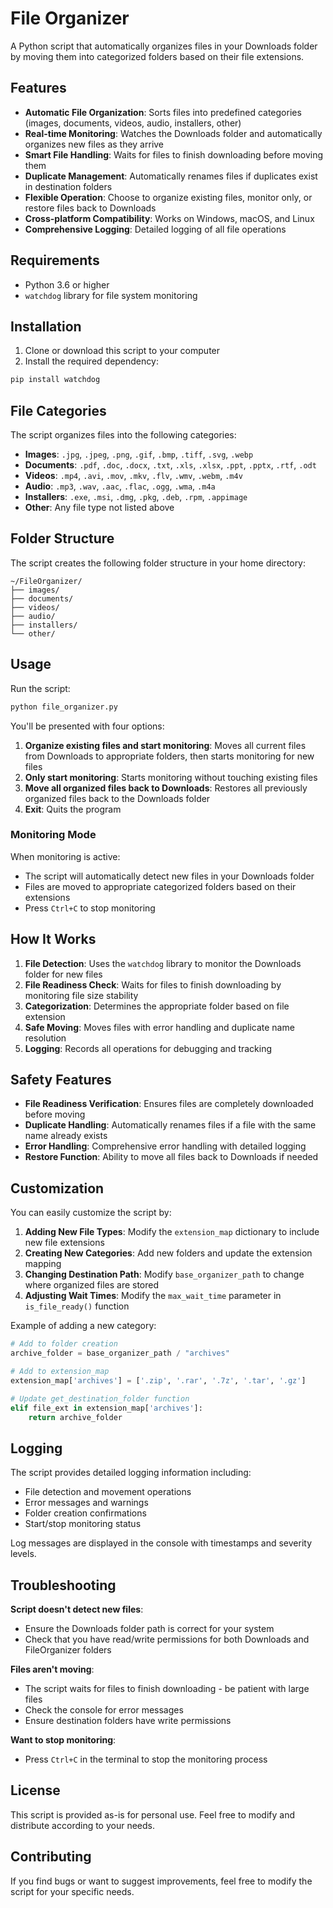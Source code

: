 # File Organizer

A Python script that automatically organizes files in your Downloads folder by moving them into categorized folders based on their file extensions.

## Features

- **Automatic File Organization**: Sorts files into predefined categories (images, documents, videos, audio, installers, other)
- **Real-time Monitoring**: Watches the Downloads folder and automatically organizes new files as they arrive
- **Smart File Handling**: Waits for files to finish downloading before moving them
- **Duplicate Management**: Automatically renames files if duplicates exist in destination folders
- **Flexible Operation**: Choose to organize existing files, monitor only, or restore files back to Downloads
- **Cross-platform Compatibility**: Works on Windows, macOS, and Linux
- **Comprehensive Logging**: Detailed logging of all file operations

## Requirements

- Python 3.6 or higher
- `watchdog` library for file system monitoring

## Installation

1. Clone or download this script to your computer
2. Install the required dependency:
```bash
pip install watchdog
```

## File Categories

The script organizes files into the following categories:

- **Images**: `.jpg`, `.jpeg`, `.png`, `.gif`, `.bmp`, `.tiff`, `.svg`, `.webp`
- **Documents**: `.pdf`, `.doc`, `.docx`, `.txt`, `.xls`, `.xlsx`, `.ppt`, `.pptx`, `.rtf`, `.odt`
- **Videos**: `.mp4`, `.avi`, `.mov`, `.mkv`, `.flv`, `.wmv`, `.webm`, `.m4v`
- **Audio**: `.mp3`, `.wav`, `.aac`, `.flac`, `.ogg`, `.wma`, `.m4a`
- **Installers**: `.exe`, `.msi`, `.dmg`, `.pkg`, `.deb`, `.rpm`, `.appimage`
- **Other**: Any file type not listed above

## Folder Structure

The script creates the following folder structure in your home directory:

```
~/FileOrganizer/
├── images/
├── documents/
├── videos/
├── audio/
├── installers/
└── other/
```

## Usage

Run the script:
```bash
python file_organizer.py
```

You'll be presented with four options:

1. **Organize existing files and start monitoring**: Moves all current files from Downloads to appropriate folders, then starts monitoring for new files
2. **Only start monitoring**: Starts monitoring without touching existing files
3. **Move all organized files back to Downloads**: Restores all previously organized files back to the Downloads folder
4. **Exit**: Quits the program

### Monitoring Mode

When monitoring is active:
- The script will automatically detect new files in your Downloads folder
- Files are moved to appropriate categorized folders based on their extensions
- Press `Ctrl+C` to stop monitoring

## How It Works

1. **File Detection**: Uses the `watchdog` library to monitor the Downloads folder for new files
2. **File Readiness Check**: Waits for files to finish downloading by monitoring file size stability
3. **Categorization**: Determines the appropriate folder based on file extension
4. **Safe Moving**: Moves files with error handling and duplicate name resolution
5. **Logging**: Records all operations for debugging and tracking

## Safety Features

- **File Readiness Verification**: Ensures files are completely downloaded before moving
- **Duplicate Handling**: Automatically renames files if a file with the same name already exists
- **Error Handling**: Comprehensive error handling with detailed logging
- **Restore Function**: Ability to move all files back to Downloads if needed

## Customization

You can easily customize the script by:

1. **Adding New File Types**: Modify the `extension_map` dictionary to include new file extensions
2. **Creating New Categories**: Add new folders and update the extension mapping
3. **Changing Destination Path**: Modify `base_organizer_path` to change where organized files are stored
4. **Adjusting Wait Times**: Modify the `max_wait_time` parameter in `is_file_ready()` function

Example of adding a new category:
```python
# Add to folder creation
archive_folder = base_organizer_path / "archives"

# Add to extension_map
extension_map['archives'] = ['.zip', '.rar', '.7z', '.tar', '.gz']

# Update get_destination_folder function
elif file_ext in extension_map['archives']:
    return archive_folder
```

## Logging

The script provides detailed logging information including:
- File detection and movement operations
- Error messages and warnings
- Folder creation confirmations
- Start/stop monitoring status

Log messages are displayed in the console with timestamps and severity levels.

## Troubleshooting

**Script doesn't detect new files**: 
- Ensure the Downloads folder path is correct for your system
- Check that you have read/write permissions for both Downloads and FileOrganizer folders

**Files aren't moving**: 
- The script waits for files to finish downloading - be patient with large files
- Check the console for error messages
- Ensure destination folders have write permissions

**Want to stop monitoring**: 
- Press `Ctrl+C` in the terminal to stop the monitoring process

## License

This script is provided as-is for personal use. Feel free to modify and distribute according to your needs.

## Contributing

If you find bugs or want to suggest improvements, feel free to modify the script for your specific needs.

